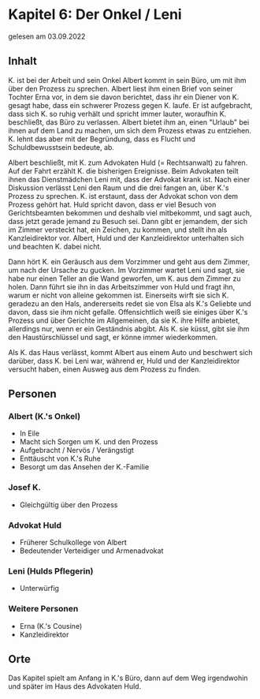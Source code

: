 # Kapitel 6: Der Onkel / Leni

gelesen am 03.09.2022

## Inhalt
K. ist bei der Arbeit und sein Onkel Albert kommt in sein Büro, um mit ihm über den Prozess zu sprechen.
Albert liest ihm einen Brief von seiner Tochter Erna vor, in dem sie davon berichtet,
dass ihr ein Diener von K. gesagt habe, dass ein schwerer Prozess gegen K. laufe.
Er ist aufgebracht, dass sich K. so ruhig verhält und spricht immer lauter,
woraufhin K. beschließt, das Büro zu verlassen.
Albert bietet ihm an, einen "Urlaub" bei ihnen auf dem Land zu machen, um sich dem Prozess etwas zu entziehen.
K. lehnt das aber mit der Begründung, dass es Flucht und Schuldbewusstsein bedeute, ab.

Albert beschließt, mit K. zum Advokaten Huld (= Rechtsanwalt) zu fahren.
Auf der Fahrt erzählt K. die bisherigen Ereignisse.
Beim Advokaten teilt ihnen das Dienstmädchen Leni mit, dass der Advokat krank ist.
Nach einer Diskussion verlässt Leni den Raum und die drei fangen an, über K.'s Prozess zu sprechen.
K. ist erstaunt, dass der Advokat schon von dem Prozess gehört hat.
Huld spricht davon, dass er viel Besuch von Gerichtsbeamten bekommen und deshalb viel mitbekommt,
und sagt auch, dass jetzt gerade jemand zu Besuch sei.
Dann gibt er jemandem, der sich im Zimmer versteckt hat, ein Zeichen, zu kommen, und stellt ihn als Kanzleidirektor vor.
Albert, Huld und der Kanzleidirektor unterhalten sich und beachten K. dabei nicht.

Dann hört K. ein Geräusch aus dem Vorzimmer und geht aus dem Zimmer, um nach der Ursache zu gucken.
Im Vorzimmer wartet Leni und sagt, sie habe nur einen Teller an die Wand geworfen, um K. aus dem Zimmer zu holen.
Dann führt sie ihn in das Arbeitszimmer von Huld und fragt ihn, warum er nicht von alleine gekommen ist.
Einerseits wirft sie sich K. geradezu an den Hals, andererseits redet sie von Elsa als K.'s Geliebte und davon,
dass sie ihm nicht gefalle.
Offensichtlich weiß sie einiges über K.'s Prozess und über Gerichte im Allgemeinen, da sie K. ihre Hilfe anbietet,
allerdings nur, wenn er ein Geständnis abgibt.
Als K. sie küsst, gibt sie ihm den Haustürschlüssel und sagt, er könne immer wiederkommen.

Als K. das Haus verlässt, kommt Albert aus einem Auto und beschwert sich darüber, dass K. bei Leni war,
während er, Huld und der Kanzleidirektor versucht haben, einen Ausweg aus dem Prozess zu finden.

## Personen

### Albert (K.'s Onkel)
- In Eile
- Macht sich Sorgen um K. und den Prozess
- Aufgebracht / Nervös / Verängstigt
- Enttäuscht von K.'s Ruhe
- Besorgt um das Ansehen der K.-Familie

### Josef K.
- Gleichgültig über den Prozess

### Advokat Huld
- Früherer Schulkollege von Albert
- Bedeutender Verteidiger und Armenadvokat

### Leni (Hulds Pflegerin)
- Unterwürfig

### Weitere Personen
- Erna (K.'s Cousine)
- Kanzleidirektor

## Orte
Das Kapitel spielt am Anfang in K.'s Büro, dann auf dem Weg irgendwohin und später im Haus des Advokaten Huld.